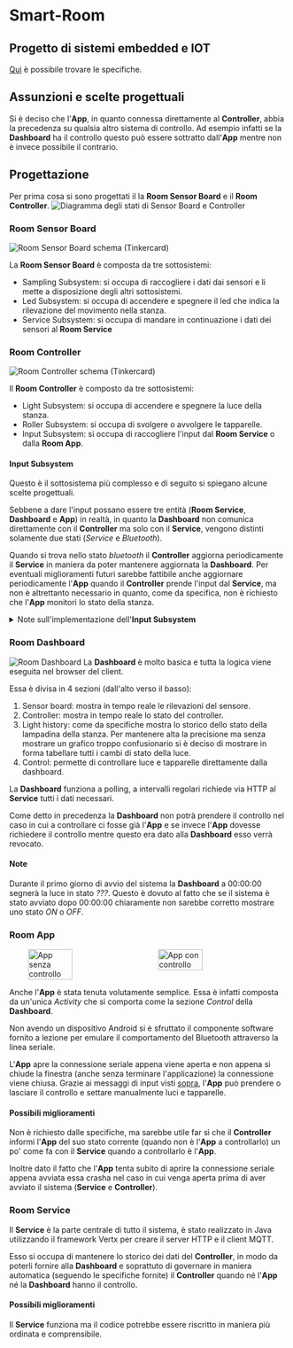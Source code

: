 # Smart-Room

## Progetto di sistemi embedded e IOT
[Qui](./Specificaitions.pdf) è possibile trovare le specifiche.

## Assunzioni e scelte progettuali
Si è deciso che l'**App**, in quanto connessa direttamente al **Controller**, abbia la precedenza su qualsia altro sistema di controllo.
Ad esempio infatti se la **Dashboard** ha il controllo questo può essere sottratto dall'**App** mentre non è invece possibile il contrario.

## Progettazione
Per prima cosa si sono progettati il la **Room Sensor Board** e il **Room Controller**.
![Diagramma degli stati di Sensor Board e Controller](./img/state_diagrams.png)

### Room Sensor Board
![Room Sensor Board schema (Tinkercard)](./img/room_sensor_board.png)

La **Room Sensor Board** è composta da tre sottosistemi:
- Sampling Subsystem: si occupa di raccogliere i dati dai sensori e li mette a disposizione degli altri sottosistemi.
- Led Subsystem: si occupa di accendere e spegnere il led che indica la rilevazione del movimento nella stanza.
- Service Subsystem: si occupa di mandare in continuazione i dati dei sensori al **Room Service**

### Room Controller
![Room Controller schema (Tinkercard)](./img/room_controller.png)

Il **Room Controller** è composto da tre sottosistemi:
- Light Subsystem: si occupa di accendere e spegnere la luce della stanza.
- Roller Subsystem: si occupa di svolgere o avvolgere le tapparelle.
- Input Subsystem: si occupa di raccogliere l'input dal **Room Service** o dalla **Room App**.

#### Input Subsystem
Questo è il sottosistema più complesso e di seguito si spiegano alcune scelte progettuali.

Sebbene a dare l'input possano essere tre entità (**Room Service**, **Dashboard** e **App**) in realtà, in quanto la **Dashboard** non comunica direttamente con il **Controller** ma solo con il **Service**, vengono distinti solamente due stati (*Service* e *Bluetooth*). 

Quando si trova nello stato *bluetooth* il **Controller** aggiorna periodicamente il **Service** in maniera da poter mantenere aggiornata la **Dashboard**. Per eventuali miglioramenti futuri sarebbe fattibile anche aggiornare periodicamente l'**App** quando il **Controller** prende l'input dal **Service**, ma non è altrettanto necessario in quanto, come da specifica, non è richiesto che l'**App** monitori lo stato della stanza.

<details>
<summary>
    <span id="InputSubsystemInput"> Note sull'implementazione dell'<span style="font-weight: bold;">Input Subsystem </span> </span>
</summary>

Siccome i periodi del **Controller** potrebbero essere modificati, e quindi potrebbero diventare addirittura più lunghi dell'invio degli input da parte del **Service** o dell'**App**, e siccome il **Service** e l'**App** potrebbero inviare messaggi in maniera molto ravvicinata si è deciso di permettere l'accumulo dei messaggi di input.

Accumulare i messaggi rende però necessario memorizzarne la sorgente, si è scelto quindi di utilizzare un unico formato di messaggi di input sia dal **Service** che dall'**App** che è il seguente.

\<InputChangeFlag\>;\<InputSource\>;\<Light\>;\<RollerPercentage\>

*InputChangeFlag* serve ad indicare il cambio di sorgente di input, è un intero e può assumere i seguenti valori:
- NO_CHANGE = 0 (la sorgente non cambia)
- BT_CONN = 1 (la sorgente diventa il bluetooth)
- BT_DISC = 2 (la sorgente torna ad essere il **Service**)

*InputSource* è un intero e può assumere i seguenti valori:
- SERVICE = 0
- BLUETOOTH = 1

*Light* e *RollerPercentage* sono interi e indicano se accendere o meno la luce e la percentuale di apertura delle tapparelle.

Questi messaggi, in caso si accumulo, vengono processati in un unico ciclo dell'**Input Subsystem** ma in modo da tenere consistente lo stato del controller, come se i messaggi fossero stati processati uno per ogni ciclo.

Il motivo per cui non è possibile utilizzare semplicemente solo l'ultimo input è evidente con il seguente esempio:
>
>Si ipotizzi l'accumulo dei seguenti messaggi (a sinistra i più vecchi)
>
>0;0;x;xxx : 1;1;x;xxx : 0;0;x;xxx
>
>Il primo messaggio viene dal **Service**.
>
>Il secondo messaggio viene dall'**App** e indica il cambio di input a *BLUETOOTH*
>
>Il terzo messaggio viene dal **Service** che ancora non sa che l'**App** ha preso il controllo.
>
>Se prendessimo in considerazione solo l'ultimo messaggio avremmo sostanzialmente ignorato il cambio di input.

Si noti infine che essendo il seriale l'unico canale di comunicazione su cui devono passare sia i messaggi del **Service** che quelli provenienti dal bluetooth sono possibili delle collisioni.

Per semplicità l'unica contromisura a questo problema è stata quella di tenere i messaggi più corti possibile in modo da ridurre la probabilità di collisione.
Eventualmente sarebbe possibile decidere una lunghezza fissa dei messaggi (in caso di messaggi più brevi inserire un padding) in questo modo se due messaggi dovessero collidere ci si potrebbe rendere conto della collisione e scartare i dati ricevuti.
</details>

### Room Dashboard
![Room Dashboard](./img/dashboard.png)
La **Dashboard** è molto basica e tutta la logica viene eseguita nel browser del client.

Essa è divisa in 4 sezioni (dall'alto verso il basso):

1. Sensor board: mostra in tempo reale le rilevazioni del sensore.
1. Controller: mostra in tempo reale lo stato del controller.
1. Light history: come da specifiche mostra lo storico dello stato della lampadina della stanza. Per mantenere alta la precisione ma senza mostrare un grafico troppo confusionario si è deciso di mostrare in forma tabellare tutti i cambi di stato della luce.
1. Control: permette di controllare luce e tapparelle direttamente dalla dashboard.

La **Dashboard** funziona a polling, a intervalli regolari richiede via HTTP al **Service** tutti i dati necessari.

Come detto in precedenza la **Dashboard** non potrà prendere il controllo nel caso in cui a controllare ci fosse già l'**App** e se invece l'**App** dovesse richiedere il controllo mentre questo era dato alla **Dashboard** esso verrà revocato.

#### Note
Durante il primo giorno di avvio del sistema la **Dashboard** a 00:00:00 segnerà la luce in stato *???*. Questo è dovuto al fatto che se il sistema è stato avviato dopo 00:00:00 chiaramente non sarebbe corretto mostrare uno stato *ON* o *OFF*.

### Room App
<div style="display: flex; justify-content: space-evenly">
    <img style="width: 40%;" src="./img/app_1.png" alt="App senza controllo">
    <img style="width: 40%;" src="./img/app_2.png" alt="App con controllo">
</div>

Anche l'**App** è stata tenuta volutamente semplice. Essa è infatti composta da un'unica *Activity* che si comporta come la sezione *Control* della **Dashboard**.

Non avendo un dispositivo Android si è sfruttato il componente software fornito a lezione per emulare il comportamento del Bluetooth attraverso la linea seriale.

L'**App** apre la connessione seriale appena viene aperta e non appena si chiude la finestra (anche senza terminare l'applicazione) la connessione viene chiusa.
Grazie ai messaggi di input visti [sopra](#InputSubsystemInput), l'**App** può prendere o lasciare il controllo e settare manualmente luci e tapparelle.

#### Possibili miglioramenti
Non è richiesto dalle specifiche, ma sarebbe utile far sì che il **Controller** informi l'**App** del suo stato corrente (quando non è l'**App** a controllarlo) un po' come fa con il **Service** quando a controllarlo è l'**App**.

Inoltre dato il fatto che l'**App** tenta subito di aprire la connessione seriale appena avviata essa crasha nel caso in cui venga aperta prima di aver avviato il sistema (**Service** e **Controller**).

### Room Service
Il **Service** è la parte centrale di tutto il sistema, è stato realizzato in Java utilizzando il framework Vertx per creare il server HTTP e il client MQTT.

Esso si occupa di mantenere lo storico dei dati del **Controller**, in modo da poterli fornire alla **Dashboard** e soprattuto di governare in maniera automatica (seguendo le specifiche fornite) il **Controller** quando né l'**App** né la **Dashboard** hanno il controllo.

#### Possibili miglioramenti
Il **Service** funziona ma il codice potrebbe essere riscritto in maniera più ordinata e comprensibile.
